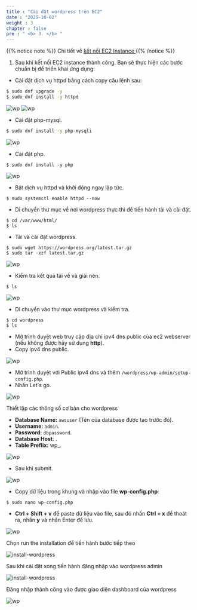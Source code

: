 ```yaml
---
title : "Cài đặt wordpress trên EC2"
date : "2025-10-02" 
weight : 3 
chapter : false
pre : " <b> 3. </b> "
---
```

{{% notice note %}}
Chi tiết về [ kết nối EC2 Instance ](000004.awsstudygroup.com/4-launchlinuxinstance/4.2-connectlinuxinstance/)
{{% /notice %}}

1. Sau khi kết nối EC2 instance thành công. Bạn sẽ thực hiện các bước chuẩn bị để triển khai ứng dụng:

- Cài đặt dịch vụ httpd bằng cách copy câu lệnh sau:

```bash
$ sudo dnf upgrade -y
$ sudo dnf install -y httpd
```

![wp](/images/3.connect/3.1.wp.png)
![wp](/images/3.connect/3.2.wp.png)

- Cài đặt php-mysql.

```bash
$ sudo dnf install -y php-mysqli
```

![wp](/images/3.connect/3.3.wp.png)

- Cài đặt php.


```
$ sudo dnf install -y php
```

![wp](/images/3.connect/3.4.wp.png)

- Bật dịch vụ httpd và khởi động ngay lập tức.

```
$ sudo systemctl enable httpd --now
```

- Di chuyển thư mục về nơi wordpress thực thi để tiến hành tải và cài đặt.

```
$ cd /var/www/html/
$ ls
```

- Tải và cài đặt wordpress.

```
$ sudo wget https://wordpress.org/latest.tar.gz
$ sudo tar -xzf latest.tar.gz
```

![wp](/images/3.connect/3.4.3.wp.png)

- Kiểm tra kết quả tải về và giải nén.
```
$ ls
```

![wp](/images/3.connect/3.4.4.wp.png)

- Di chuyển vào thư mục wordpress và kiểm tra.
```
$ cd wordpress
$ ls
```

- Mở trình duyệt web truy cập địa chỉ ipv4 dns public của ec2 webserver (nếu không được hãy sử dụng **http**).
- Copy ipv4 dns public.

![wp](/images/3.connect/3.4.6.wp.png)

- Mở trình duyệt với Public ipv4 dns và thêm `/wordpress/wp-admin/setup-config.php`.
- Nhấn Let's go.

![wp](/images/3.connect/3.4.7.wp.png)



Thiết lập các thông số cơ bản cho wordpress
-	**Database Name:** `awsuser` (Tên của database được tạo trước đó).
-	**Username:** `admin`.
-	**Password:** `dbpassword`.
-	**Database Host**: <Your Endpoint Database>.
-	**Table Preflix:** wp_.

![wp](/images/3.connect/3.5.wp.png)

- Sau khi submit.

![wp](/images/3.connect/3.6.wp.png)

- Copy dữ liệu trong khung và nhập vào file **wp-config.php**: 

```
$ sudo nano wp-config.php
```
- **Ctrl + Shift + v** để paste dữ liệu vào file, sau đó nhấn **Ctrl + x** để thoát ra, nhấn **y** và nhấn Enter để lưu. 

![wp](/images/3.connect/3.4.8.wp.png)

Chọn run the installation để tiến hành bước tiếp theo

![install-wordpress](/images/setupwordpress/install-wordpress-setup-13.png?featherlight=false&width=90pc)

Sau khi cài đặt xong tiến hành đăng nhập vào wordpress admin

![install-wordpress](/images/setupwordpress/install-wordpress-setup-14.png?featherlight=false&width=90pc)

Đăng nhập thành công vào được giao diện dashboard của wordpress

![wp](/images/3.connect/3.9.wp.png)